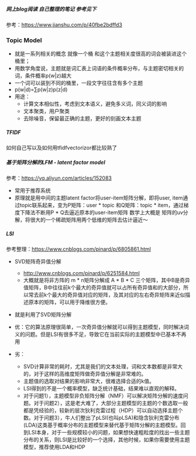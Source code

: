 ##### 网上blog阅读 自己整理的笔记 参考见下
参考：https://www.jianshu.com/p/40fbe2bdffd3

### Topic Model
* 就是一系列相关的概念 就像一个桶 和这个主题相关度很高的词会被装进这个桶里； 
* 用数学角度说，主题就是词汇表上词语的条件概率分布，与主题密切相关的词，条件概率p(w|z)越大
* 一个词可以装到不同的桶里，一段文字往往含有多个主题
* p(w|d)=∑p(w|z)p(z|d) 
* 用途：
    * 计算文本相似性，考虑到文本语义，避免多义词，同义词的影响
    * 文本聚类，用户聚类
    * 去除噪音，保留最正确的主题，更好的刻画文本主题
          
##### TFIDF
如何自己写以及如何用tfidfvectorizor都比较熟了

##### 基于矩阵分解的LFM - latent factor model
参考：https://yq.aliyun.com/articles/152083
* 常用于推荐系统
* 原理就是用中间的主题latent factor将user-item矩阵分解，即将user, item通过topic联系起来，变为P矩阵：user * topic 和Q矩阵：topic * item，通过梯度下降法不断用P * Q去逼近原本的user-item矩阵 数学上大概是 矩阵的uv分解，将很大的一个稀疏矩阵用两个低维的矩阵去估计逼近～

##### LSI
参考整理：https://www.cnblogs.com/pinard/p/6805861.html

* SVD矩阵奇异值分解
    * http://www.cnblogs.com/pinard/p/6251584.html
    * 大概就是将非方阵的 m * n矩阵分解成 A * B * C 三个矩阵，其中B是奇异值矩阵，B中往往前k个最大的奇异值就可以占所有奇异值和的大部分，所以常去前k个最大的奇异值对应的矩阵，及其对应的左右奇异矩阵来近似描述原本的矩阵，可以用于降维很方便。

* 就是利用了SVD矩阵分解
* 优：它的算法原理很简单，一次奇异值分解就可以得到主题模型，同时解决词义的问题。但是LSI有很多不足，导致它在当前实际的主题模型中已基本不再用
* 劣：
    * SVD计算非常的耗时，尤其是我们的文本处理，词和文本数都是非常大的，对于这样的高维度矩阵做奇异值分解是非常难的。
    * 主题值的选取对结果的影响非常大，很难选择合适的k值。
    * LSI得到的不是一个概率模型，缺乏统计基础，结果难以直观的解释。
    * 对于问题1），主题模型非负矩阵分解（NMF）可以解决矩阵分解的速度问题。对于问题2），这是老大难了，大部分主题模型的主题的个数选取一般都是凭经验的，较新的层次狄利克雷过程（HDP）可以自动选择主题个数。对于问题3），牛人们整出了pLSI(也叫pLSA)和隐含狄利克雷分布(LDA)这类基于概率分布的主题模型来替代基于矩阵分解的主题模型。回到LSI本身，对于一些规模较小的问题，如果想快速粗粒度的找出一些主题分布的关系，则LSI是比较好的一个选择，其他时候，如果你需要使用主题模型，推荐使用LDA和HDP
















